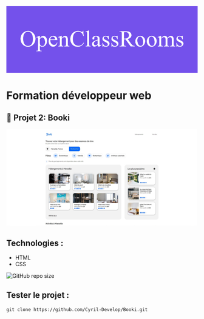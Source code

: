 ![formation](./assets/screenshot/openClassRooms.png)

# Formation développeur web 



## 📎 Projet 2: Booki



![screenshot du site](./assets/screenshot/booki%20acc.jpg)



## Technologies :
- HTML
- CSS

![GitHub repo size](https://img.shields.io/github/repo-size/Cyril-Develop/Booki?style=for-the-badge)

## Tester le projet :

```terminal
git clone https://github.com/Cyril-Develop/Booki.git
```


